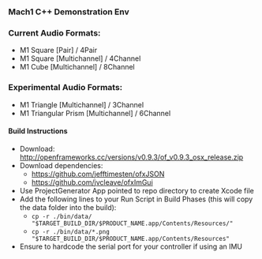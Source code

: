 ### Mach1 C++ Demonstration Env
### 
### 
### Current Audio Formats:
 - M1 Square [Pair] / 4Pair
 - M1 Square [Multichannel] / 4Channel
 - M1 Cube [Multichannel] / 8Channel
### Experimental Audio Formats: 
 - M1 Triangle [Multichannel] / 3Channel
 - M1 Triangular Prism [Multichannel] / 6Channel

#### Build Instructions
 - Download: http://openframeworks.cc/versions/v0.9.3/of_v0.9.3_osx_release.zip
 - Download dependencies: 
   - https://github.com/jefftimesten/ofxJSON
   - https://github.com/jvcleave/ofxImGui
- Use ProjectGenerator App pointed to repo directory to create Xcode file 
- Add the following lines to your Run Script in Build Phases (this will copy the data folder into the build): 
    - `cp -r ./bin/data/ "$TARGET_BUILD_DIR/$PRODUCT_NAME.app/Contents/Resources/"`
    - `cp -r ./bin/data/*.png "$TARGET_BUILD_DIR/$PRODUCT_NAME.app/Contents/Resources"`
- Ensure to hardcode the serial port for your controller if using an IMU
